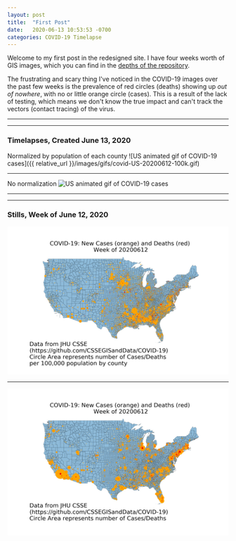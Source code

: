 ```yaml
---
layout: post
title:  "First Post"
date:   2020-06-13 10:53:53 -0700
categories: COVID-19 Timelapse
---
```

Welcome to my first post in the redesigned site. I have four weeks worth of GIS images, which you can find in the [depths of the repository](https://github.com/kekoziar/covid19-images/tree/master/images/gifs).

The frustrating and scary thing I've noticed in the COVID-19 images over the past few weeks is the prevalence of red circles (deaths) showing up *out of nowhere*, with no or little orange circle (cases). This is a result of the lack of testing, which means we don't know the true impact and can't track the vectors (contact tracing) of the virus.

---
---
### Timelapses, Created June 13, 2020

Normalized by population of each county
![US animated gif of COVID-19 cases]({{ relative_url }}/images/gifs/covid-US-20200612-100k.gif)

---

No normalization
![US animated gif of COVID-19 cases](/images/gifs/covid-US-20200612.gif)

---
---
### Stills, Week of June 12, 2020

![US map of COVID-19 cases](/images/jpg/covidMapUS_1.00e+05_run2020-06-13_weekOf20200612.jpg)

---
![US map of COVID-19 cases](/images/jpg/covidMapUS_1_run2020-06-13_weekOf20200612.jpg)

